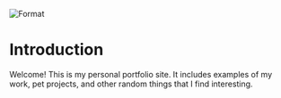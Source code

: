 ![Format](https://github.com/jamesonhill/portfolio/workflows/Format/badge.svg)

# Introduction

Welcome! This is my personal portfolio site. It includes examples of my work, pet projects, and other random things that I find interesting.